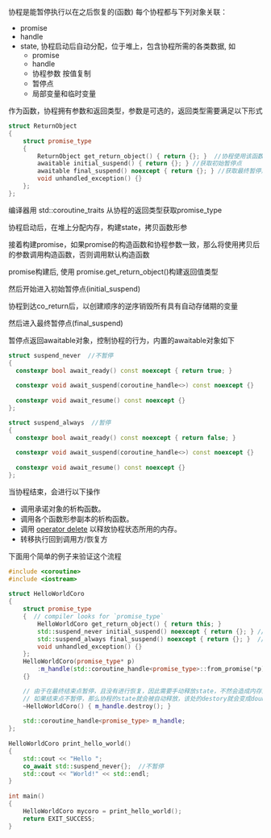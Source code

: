 协程是能暂停执行以在之后恢复的(函数)
每个协程都与下列对象关联：
- promise
- handle
- state, 协程启动后自动分配，位于堆上，包含协程所需的各类数据, 如
	- promise
	- handle
	- 协程参数 按值复制
	- 暂停点
	- 局部变量和临时变量

作为函数，协程拥有参数和返回类型，参数是可选的，返回类型需要满足以下形式

```cpp
struct ReturnObject  
{  
    struct promise_type  
    {  
        ReturnObject get_return_object() { return {}; }  //协程使用该函数构建返回值对象
        awaitable initial_suspend() { return {}; } //获取初始暂停点
	    awaitable final_suspend() noexcept { return {}; } //获取最终暂停点
        void unhandled_exception() {}  
    };
};
```

编译器用 std::coroutine_traits 从协程的返回类型获取promise_type

协程启动后，在堆上分配内存，构建state，拷贝函数形参

接着构建promise，如果promise的构造函数和协程参数一致，那么将使用拷贝后的参数调用构造函数，否则调用默认构造函数

promise构建后, 使用 promise.get_return_object()构建返回值类型

然后开始进入初始暂停点(initial_suspend)

协程到达co_return后，以创建顺序的逆序销毁所有具有自动存储期的变量

然后进入最终暂停点(final_suspend)

暂停点返回awaitable对象，控制协程的行为，内置的awaitable对象如下

```cpp
struct suspend_never  //不暂停
{  
  constexpr bool await_ready() const noexcept { return true; } 
  
  constexpr void await_suspend(coroutine_handle<>) const noexcept {}  
  
  constexpr void await_resume() const noexcept {}  
};

struct suspend_always  //暂停
{  
  constexpr bool await_ready() const noexcept { return false; }
  
  constexpr void await_suspend(coroutine_handle<>) const noexcept {}  
  
  constexpr void await_resume() const noexcept {}  
};
```

当协程结束，会进行以下操作
-   调用承诺对象的析构函数。
-   调用各个函数形参副本的析构函数。
-   调用 [operator delete](https://zh.cppreference.com/w/cpp/memory/new/operator_delete "cpp/memory/new/operator delete") 以释放协程状态所用的内存。
-   转移执行回到调用方/恢复方

下面用个简单的例子来验证这个流程

```cpp
#include <coroutine>  
#include <iostream>  
  
struct HelloWorldCoro  
{  
    struct promise_type  
    {  // compiler looks for `promise_type`  
        HelloWorldCoro get_return_object() { return this; }  
        std::suspend_never initial_suspend() noexcept { return {}; } //不暂停 
        std::suspend_always final_suspend() noexcept { return {}; }  //暂停
        void unhandled_exception() {}  
    };  
    HelloWorldCoro(promise_type* p)  
        :m_handle(std::coroutine_handle<promise_type>::from_promise(*p))  //在此获取handle
    {} 

	// 由于在最终结束点暂停，且没有进行恢复，因此需要手动释放state，不然会造成内存泄漏
	// 如果结束点不暂停，那么协程的state就会被自动释放，该处的destory就会变成double free
    ~HelloWorldCoro() { m_handle.destroy(); }  
  
    std::coroutine_handle<promise_type> m_handle;  
};  
  
HelloWorldCoro print_hello_world()  
{  
    std::cout << "Hello ";  
    co_await std::suspend_never{};  //不暂停
    std::cout << "World!" << std::endl;  
}  
  
int main()  
{  
    HelloWorldCoro mycoro = print_hello_world();  
    return EXIT_SUCCESS;  
}
```



